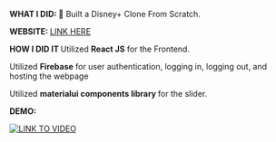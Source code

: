 <b> WHAT I DID:  </b>
🎨 Built a Disney+ Clone From Scratch.

<b>WEBSITE: </b>
<a href = "https://disney-plus-clone-2021.web.app"/> LINK HERE </a>

<b> HOW I DID IT </b>
Utilized <b>React JS</b> for the Frontend.


Utilized <b>Firebase</b> for user authentication, logging in, logging out, and hosting the webpage


Utilized <b> materialui components library </b> for the slider. 



<b> DEMO: </b>

[![LINK TO VIDEO](https://img.youtube.com/vi/bpXGvAG4-HI/0.jpg)](https://www.youtube.com/watch?v=bpXGvAG4-HI)
